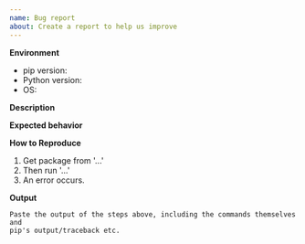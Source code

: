 ```yaml
---
name: Bug report
about: Create a report to help us improve
---
```


<!--
If you're reporting an issue for `--use-feature=2020-resolver`, use the "Dependency resolver failures / errors" template instead.
-->

**Environment**

* pip version:
* Python version:
* OS:

<!-- Feel free to add more information about your environment here -->

**Description**
<!-- A clear and concise description of what the bug is. -->

**Expected behavior**
<!-- A clear and concise description of what you expected to happen. -->

**How to Reproduce**
<!-- Describe the steps to reproduce this bug. -->

1. Get package from '...'
2. Then run '...'
3. An error occurs.

**Output**

```
Paste the output of the steps above, including the commands themselves and
pip's output/traceback etc.
```
